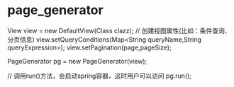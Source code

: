 # page_generator

View view = new DefaultView(Class<T> clazz);
// 创建视图属性(比如：条件查询、分页信息)
view.setQueryConditions(Map<String queryName,String queryExpression>);
view.setPagination(page,pageSize);

PageGenerator pg = new PageGenerator(view);

// 调用run()方法，会启动spring容器，这时用户可以访问
pg.run();
